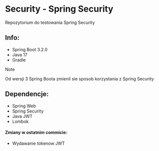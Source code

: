# Security - Spring Security
Repozytorium do testowania Spring Security
## Info:
- Spring Boot 3.2.0
- Java 17
- Gradle </br>
> [!NOTE]  
> Od wersji 3 Spring Boota zmienil sie sposob korzystania z Spring Security
## Dependencje:
- Spring Web
- Spring Security
- Java JWT
- Lombok
#### Zmiany w ostatnim commicie:
- Wydawanie tokenow JWT
